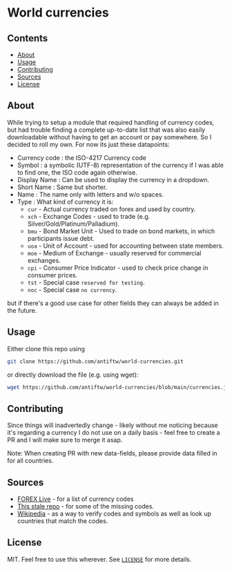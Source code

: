 # World currencies

## Contents

- [About](#about)
- [Usage](#usage)
- [Contributing](#contributing)
- [Sources](#sources)
- [License](#license)

## About

While trying to setup a module that required handling of currency codes, but had trouble finding a complete up-to-date list that was also easily downloadable without having to get an account or pay somewhere. So I decided to roll my own. For now its just these datapoints:

- Currency code : the ISO-4217 Currency code
- Symbol : a symbolic (UTF-8) representation of the currency if I was able to find one, the ISO code again otherwise.
- Display Name : Can be used to display the currency in a dropdown.
- Short Name   : Same but shorter.
- Name         : The name only with letters and w/o spaces.
- Type         : What kind of currency it is:
   - `cur` - Actual currency traded on forex and used by country.
   - `xch` - Exchange Codes - used to trade (e.g. Silver/Gold/Platinum/Palladium).
   - `bmu` - Bond Market Unit - Used to trade on bond markets, in which participants issue debt.
   - `uoa` - Unit of Account - used for accounting between state members.
   - `moe` - Medium of Exchange - usually reserved for commercial exchanges.
   - `cpi` - Consumer Price Indicator - used to check price change in consumer prices.
   - `tst` - Special case `reserved for testing`.
   - `noc` - Special case `no currency`.

 but if there's a good use case for other fields they can always be added in the future.

## Usage 

Either clone this repo using

```bash
git clone https://github.com/antiftw/world-currencies.git 
```

or directly download the file (e.g. using wget):

```bash
wget https://github.com/antiftw/world-currencies/blob/main/currencies.json 
```

## Contributing

Since things will inadvertedly change  - likely without me noticing because it's regarding a currency I do not use on a daily basis - feel free to create a PR and I will make sure to merge it asap.

Note: When creating PR with new data-fields, please provide data filled in for all countries.

## Sources

- [FOREX Live](https://www.foreignexchangelive.com/currency-codes-symbols) - for a  list of currency codes
- [This stale repo](https://github.com/mhs/world-currencies) - for some of the missing codes.
- [Wikipedia](https://wikipedia.org) -  as a way to verify codes and symbols as well as look up countries that match the codes.

## License

MIT. Feel free to use this wherever. See [`LICENSE`](https://github.com/antiftw/world-currencies/blob/main/LICENSE) for more details.